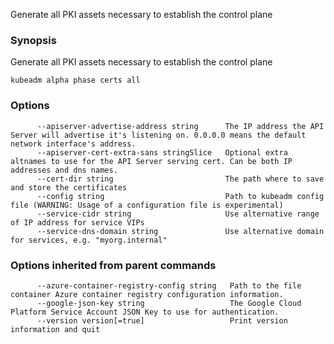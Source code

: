 
Generate all PKI assets necessary to establish the control plane

### Synopsis


Generate all PKI assets necessary to establish the control plane

```
kubeadm alpha phase certs all
```

### Options

```
      --apiserver-advertise-address string      The IP address the API Server will advertise it's listening on. 0.0.0.0 means the default network interface's address.
      --apiserver-cert-extra-sans stringSlice   Optional extra altnames to use for the API Server serving cert. Can be both IP addresses and dns names.
      --cert-dir string                         The path where to save and store the certificates
      --config string                           Path to kubeadm config file (WARNING: Usage of a configuration file is experimental)
      --service-cidr string                     Use alternative range of IP address for service VIPs
      --service-dns-domain string               Use alternative domain for services, e.g. "myorg.internal"
```

### Options inherited from parent commands

```
      --azure-container-registry-config string   Path to the file container Azure container registry configuration information.
      --google-json-key string                   The Google Cloud Platform Service Account JSON Key to use for authentication.
      --version version[=true]                   Print version information and quit
```
